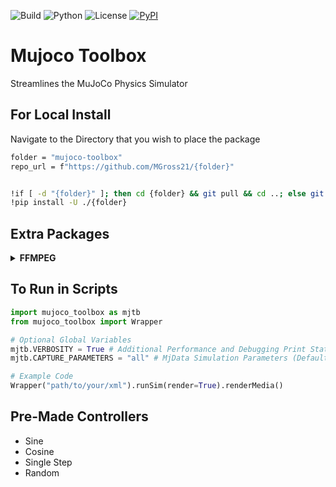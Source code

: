 ![Build](https://github.com/MGross21/mujoco-toolbox/actions/workflows/ci.yml/badge.svg)
![Python](https://img.shields.io/badge/python-3.10%20|%203.11%20|%203.12%20|%203.13-blue)
![License](https://img.shields.io/github/license/MGross21/mujoco-toolbox)
[![PyPI](https://github.com/MGross21/mujoco-toolbox/actions/workflows/publish.yml/badge.svg)](https://github.com/MGross21/mujoco-toolbox/actions/workflows/publish.yml)

# Mujoco Toolbox

Streamlines the MuJoCo Physics Simulator

## For Local Install

Navigate to the Directory that you wish to place the package

```bash
folder = "mujoco-toolbox"
repo_url = f"https://github.com/MGross21/{folder}"


!if [ -d "{folder}" ]; then cd {folder} && git pull && cd ..; else git clone {repo_url}; fi
!pip install -U ./{folder}
```

## Extra Packages

<details>
<summary><b>FFMPEG</b></summary>

</br>

*Required for [mediapy](https://google.github.io/mediapy/mediapy.html) dependency*

**Windows**

```bash
winget install ffmpeg
ffmpeg -version
```

**Linux**

```bash
sudo apt update && sudo apt install ffmpeg
ffmpeg -version
```

**MacOS**

*Using Homebrew*

```bash
brew install ffmpeg
ffmpeg -version
```

*Using MacPorts*

```bash
sudo port install ffmpeg
ffmpeg -version
```

</details>

## To Run in Scripts

```python
import mujoco_toolbox as mjtb
from mujoco_toolbox import Wrapper

# Optional Global Variables
mjtb.VERBOSITY = True # Additional Performance and Debugging Print Statements (Default=False)
mjtb.CAPTURE_PARAMETERS = "all" # MjData Simulation Parameters (Default = ['time', 'qpos', 'qvel', 'act', 'qacc', 'xpos', 'xquat', 'xmat', 'ctrl', 'sensordata']) 

# Example Code
Wrapper("path/to/your/xml").runSim(render=True).renderMedia()
```

## Pre-Made Controllers

* Sine
* Cosine
* Single Step
* Random

